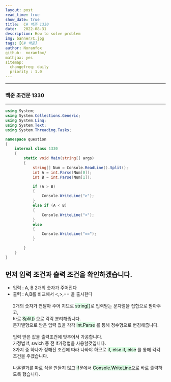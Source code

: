 ```yaml
---
layout: post
read_time: true
show_date: true
title:  C# 백준 1330
date:   2022-08-31
description: How to solve problem
img: banner/C.jpg
tags: [C# 백준]
author: Noranfox
github:  noranfox/
mathjax: yes
sitemap:
  changefreq: daily
  priority : 1.0
---
```


---
### 백준 조건문 1330
---

```c#
using System;
using System.Collections.Generic;
using System.Linq;
using System.Text;
using System.Threading.Tasks;

namespace question
{
    internal class 1330
    {
        static void Main(string[] args)
        {
            string[] Num = Console.ReadLine().Split();
            int A = int.Parse(Num[0]);
            int B = int.Parse(Num[1]);

            if (A > B)
            {
                Console.WriteLine(">");
            }
            else if (A < B)
            {
                Console.WriteLine("<");
            }
            else
            {
                Console.WriteLine("==");
            }

        }
    }
}
```

## 먼저 입력 조건과 출력 조건을 확인하겠습니다.
  - 입력 : A, B 2개의 숫자가 주어진다
  - 출력 : A,B를 비교해서 <,>,== 을 출시한다
<br><br>
2개의 숫자가 연달아 주어 지므로 <mark style='background-color: #dcffe4'> string[]</mark>로 입력받는 문자열을 집합으로 받아주고, <br> 바로 <mark style='background-color: #dcffe4'>Split()</mark> 으로 각각 분리해줍니다.<br>
문자열형으로 받은 입력 값을 각각 <mark style='background-color: #dcffe4'>int.Parse</mark> 를 통해 정수형으로 변경해줍니다.
<br><br>
입력 받은 값을 출력조건에 맞추어서 가공합니다.
<br> 가정법 if, swich 중 전 if가정법을 사용할것입니다.
<br> 3가지 중 하나가 정해진 조건에 따라 나와야 하므로 <mark style='background-color: #dcffe4'>if, else if, else</mark> 를 통해 각각 조건을 주겠습니다.<br>
<br> 나온결과를 따로 식을 만들지 않고 <mark style='background-color: #dcffe4'>if</mark>문에서 <mark style='background-color: #dcffe4'>Console.WriteLine</mark>으로 바로 출력하도록 했습니다.
